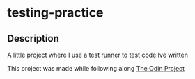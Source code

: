 # testing-practice
## Description
A little project where I use a test runner to test code Ive written

This project was made while following along [The Odin Project](https://www.theodinproject.com/lessons/node-path-javascript-testing-practice)
